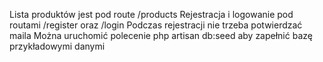 Lista produktów jest pod route /products
Rejestracja i logowanie pod routami /register oraz /login
Podczas rejestracji nie trzeba potwierdzać maila
Można uruchomić polecenie php artisan db:seed aby zapełnić bazę przykładowymi danymi
